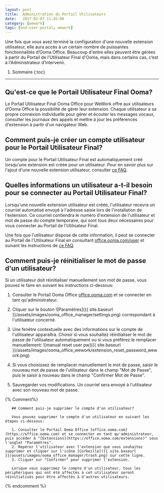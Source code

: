 ```yaml
---
layout: post
title:  Administration du Portail Utilisateurs
date:   2017-02-07 11:45:00
category: [wework]
tags: [end-user-portal, wework]
---
```


Une fois que vous avez terminé la configuration d'une nouvelle extension utilisateur, elle aura accès à un certain nombre de puissantes fonctionnalités d’Ooma Office. Beaucoup d'entre elles peuvent être gérées à partir du Portail de l'Utilisateur Final d'Ooma, mais dans certains cas, c’est à l'Administrateur d’intervenir.

1. Sommaire
{:toc}
* * *

## Qu'est-ce que le Portail Utilisateur Final Ooma?

Le Portail Utilisateur Final Ooma Office pour WeWork offre aux utilisateurs d’Ooma Office la possibilité de gérer leur extension. Chaque utilisateur a sa propre connexion individuelle pour gérer et écouter les messages vocaux, consulter les journaux des appels et mettre à jour les préférences d'extension à partir d'un navigateur Web.

## Comment puis-je créer un compte utilisateur pour le Portail Utilisateur Final?

Un compte pour le Portail Utilisateur Final est automatiquement créé lorsqu'une extension est créée pour un utilisateur. Pour en savoir plus sur l'ajout d'une nouvelle extension utilisateur, consulter [ce FAQ](/fr/fr/setting-up-extensions).

## Quelles informations un utilisateur a-t-il besoin pour se connecter au Portail Utilisateur Final?

Lorsqu'une nouvelle extension utilisateur est créée, l'utilisateur recevra un courriel automatisé envoyé à l'adresse saisie lors de l'installation de l'extension. Ce courriel contiendra le numéro d'extension de l'utilisateur et mot de passe du compte temporaire, qui sont tous deux nécessaires pour vous connecter au Portail de l'Utilisateur Final.

Une fois que l'utilisateur dispose de cette information, il peut se connecter au Portail de l'Utilisateur Final en consultant [office.ooma.com/user](https://office.ooma.com/user) et suivant les instructions de [ce FAQ](/fr/fr/ooma-end-user-portal).

## Comment puis-je réinitialiser le mot de passe d'un utilisateur?

Si un utilisateur doit réinitialiser manuellement son mot de passe, vous pouvez le faire en suivant les instructions ci-dessous:

1. Consulter le Portail Ooma Office [office.ooma.com](https://office.ooma.com) et se connecter en tant qu'administrateur.
2. Cliquer sur le bouton ![Paramètres]({{ site.baseurl }}/assets/images/ooma_office_manager/settings.png) correspondant à l'utilisateur concerné.
3. Une fenêtre contextuelle avec des informations sur le compte de l'utilisateur apparaîtra. Choisir si vous souhaitez réinitialiser le mot de passe de l'utilisateur automatiquement ou si vous préférez le remplacer manuellement: 
   ![manual reset user pw]({{ site.baseurl }}/assets/images/ooma_office_wework/extension_reset_password_wework.png)

4. Si vous choisissez de remplacer manuellement le mot de passe, saisir le nouveau mot de passe de l'utilisateur dans le champ "Mot de Passe", puis le saisir à nouveau dans le champ "Confirmer Mot de Passe".
5. Sauvegarder vos modifications. Un courriel sera envoyé à l'utilisateur avec son nouveau mot de passe.

{% Comment%}

       ## Comment puis-je supprimer le compte d'un utilisateur?

       Vous pouvez supprimer le compte d'un utilisateur en suivant les étapes ci-dessous:

       1. Consulter le Portail Ooma Office [office.ooma.com](https://office.ooma.com) et se connecter en tant qu'administrateur, puis accéder à "[Extensions](https://office.ooma.com/extensions)" sous l'onglet "Paramètres".
       2. Repérer l'utilisateur avec l'extension que vous souhaitez supprimer et cliquer sur l'icône [Corbeille]({{ site.baseurl }}/assets/images/ooma_office_manager/trash.png) sur cette ligne.
       3. Cliquer sur "Confirmer" pour supprimer l'extension.

       Lorsque vous supprimez le compte d'un utilisateur, tous les périphériques qui ont été affectés à cet utilisateur seront réinitialisés pour être affectés à d'autres utilisateurs.

{% endcomment %}

